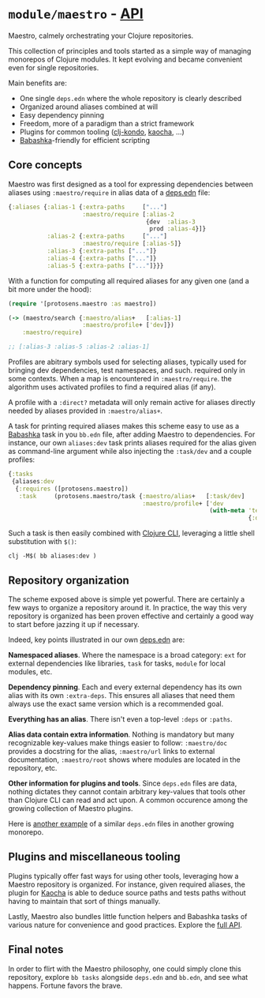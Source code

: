 # `module/maestro` - [API](./API.md)

Maestro, calmely orchestrating your Clojure repositories.

This collection of principles and tools started as a simple way of managing
monorepos of Clojure modules. It kept evolving and became convenient even for
single repositories.

Main benefits are:

- One single `deps.edn` where the whole repository is clearly described
- Organized around aliases combined at will
- Easy dependency pinning
- Freedom, more of a paradigm than a strict framework
- Plugins for common tooling ([clj-kondo](https://github.com/clj-kondo/clj-kondo), [kaocha](https://github.com/lambdaisland/kaocha), ...)
- [Babashka](https://github.com/babashka/babashka)-friendly for efficient scripting


## Core concepts

Maestro was first designed as a tool for expressing dependencies between aliases using
`:maestro/require` in alias data of a [deps.edn](../../deps.edn) file:

```clojure
{:aliases {:alias-1 {:extra-paths     ["..."]
                     :maestro/require [:alias-2
                                       {dev  :alias-3
                                        prod :alias-4}]}
           :alias-2 {:extra-paths     ["..."]
                     :maestro/require [:alias-5]}
           :alias-3 {:extra-paths ["..."]}
           :alias-4 {:extra-paths ["..."]}
           :alias-5 {:extra-paths ["..."]}}}
```

With a function for computing all required aliases for any given one (and a bit
more under the hood):

```clojure
(require '[protosens.maestro :as maestro])

(-> (maestro/search {:maestro/alias+   [:alias-1]
                     :maestro/profile+ ['dev]})
    :maestro/require)

;; [:alias-3 :alias-5 :alias-2 :alias-1]
```

Profiles are abitrary symbols used for selecting aliases, typically used for
bringing dev dependencies, test namespaces, and such. required only in some
contexts. When a map is encountered in `:maestro/require`. the algorithm uses
activated profiles to find a required alias (if any).

A profile with a `:direct?` metadata will only remain active for aliases
directly needed by aliases provided in `:maestro/alias+`.

A task for printing required aliases makes this scheme easy to use as a
[Babashka](https://github.com/babashka/babashka) task in you `bb.edn` file,
after adding Maestro to dependencies. For instance, our own `aliases:dev` task
prints aliases required for the alias given as command-line argument while also
injecting the `:task/dev` and a couple profiles:

```clojure
{:tasks
 {aliases:dev
  {:requires ([protosens.maestro])
   :task     (protosens.maestro/task {:maestro/alias+   [:task/dev]
                                      :maestro/profile+ ['dev
                                                         (with-meta 'test
                                                                    {:direct? true})]})}}}
```

Such a task is then easily combined with [Clojure
CLI](https://clojure.org/guides/deps_and_cli), leveraging a little shell
substitution with `$()`:

```
clj -M$( bb aliases:dev )
```


## Repository organization

The scheme exposed above is simple yet powerful. There are certainly a few ways
to organize a repository around it. In practice, the way this very repository is
organized has been proven effective and certainly a good way to start before
jazzing it up if necessary.

Indeed, key points illustrated in our own [deps.edn](../../deps.edn) are:

**Namespaced aliases**. Where the namespace is a broad category: `ext` for
external dependencies like libraries, `task` for tasks, `module` for local
modules, etc.

**Dependency pinning**. Each and every external dependency has its own alias
with its own `:extra-deps`. This ensures all aliases that need them always use
the exact same version which is a recommended goal.

**Everything has an alias**. There isn't even a top-level `:deps` or `:paths`.

**Alias data contain extra information**. Nothing is mandatory but many
recognizable key-values make things easier to follow: `:maestro/doc` provides
a docstring for the alias, `:maestro/url` links to external documentation,
`:maestro/root` shows where modules are located in the repository, etc.

**Other information for plugins and tools**. Since `deps.edn` files are data,
nothing dictates they cannot contain arbitrary key-values that tools other than
Clojure CLI can read and act upon. A common occurence among the growing
collection of Maestro plugins.

Here is [another
example](https://github.com/Convex-Dev/convex.cljc/blob/main/deps.edn) of a
similar `deps.edn` files in another growing monorepo.


## Plugins and miscellaneous tooling

Plugins typically offer fast ways for using other tools, leveraging how a Maestro
repository is organized. For instance, given required aliases, the plugin for
[Kaocha](https://github.com/lambdaisland/kaocha) is able to deduce source paths
and tests paths without having to maintain that sort of things manually.

Lastly, Maestro also bundles little function helpers and Babashka tasks of
various nature for convenience and good practices. Explore the [full
API](https://cljdoc.org/d/com.protosens/maestro/0.0.0-alpha0).


## Final notes

In order to flirt with the Maestro philosophy, one could simply clone this
repository, explore `bb tasks` alongside `deps.edn` and `bb.edn`, and see what
happens. Fortune favors the brave.
